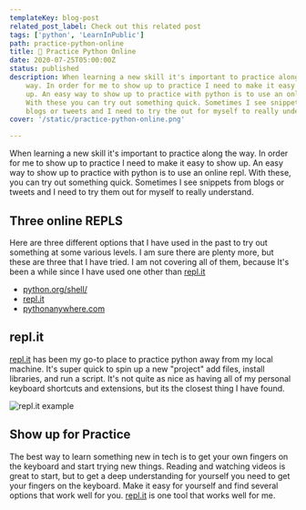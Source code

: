 ```yaml
---
templateKey: blog-post
related_post_label: Check out this related post
tags: ['python', 'LearnInPublic']
path: practice-python-online
title: 🐍 Practice Python Online
date: 2020-07-25T05:00:00Z
status: published
description: When learning a new skill it's important to practice along the
    way. In order for me to show up to practice I need to make it easy to show
    up. An easy way to show up to practice with python is to use an online repl.
    With these you can try out something quick. Sometimes I see snippets from
    blogs or tweets and I need to try the out for myself to really understand.
cover: '/static/practice-python-online.png'

---
```


When learning a new skill it's important to practice along the way. In order for me to show up to practice I need to make it easy to show up. An easy way to show up to practice with python is to use an online repl. With these, you can try out something quick. Sometimes I see snippets from blogs or tweets and I need to try them out for myself to really understand.

## Three online REPLS

Here are three different options that I have used in the past to try out something at some various levels. I am sure there are plenty more, but these are three that I have tried. I am not covering all of them, because It's been a while since I have used one other than [repl.it](https://repl.it)

- [python.org/shell/](https://python.org/shell/)
- [repl.it](https://repl.it)
- [pythonanywhere.com](https://pythonanywhere.com)

## repl.it

[repl.it](https://repl.it) has been my go-to place to practice python away from my local machine. It's super quick to spin up a new "project" add files, install libraries, and run a script. It's not quite as nice as having all of my personal keyboard shortcuts and extensions, but its the closest thing I have found.

![repl.it example](https://waylonwalker.com/repl-it.gif)

## Show up for Practice

The best way to learn something new in tech is to get your own fingers on the keyboard and start trying new things. Reading and watching videos is great to start, but to get a deep understanding for yourself you need to get your fingers on the keyboard. Make it easy for yourself and find several options that work well for you. [repl.it](https://repl.it) is one tool that works well for me.
